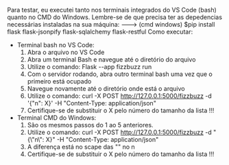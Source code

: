 Para testar, eu executei tanto nos terminais integrados do VS Code (bash) quanto no CMD do Windows.
Lembre-se de que precisa ter as depedencias necessárias instaladas na sua máquina:
---> (cmd windows) $pip install flask flask-jsonpify flask-sqlalchemy flask-restful
Como executar:
  - Terminal bash no VS Code:
    1. Abra o arquivo no VS Code
    2. Abra um terminal Bash e navegue até o diretório do arquivo
    3. Utilize o comando: Flask --app fizzbuzz run
    4. Com o servidor rodando, abra outro terminal bash uma vez que o primeiro está ocupado
    5. Navegue novamente até o diretório onde está o arquivo
    6. Utilize o comando: curl -X POST http://127.0.0.1:5000/fizzbuzz -d '{"n": X}' -H "Content-Type: application/json"
    7. Certifique-se de substituir o X pelo número do tamanho da lista !!!
  - Terminal CMD do Windows:
    1. São os mesmos passos do 1 ao 5 anteriores.
    2. Utilize o comando: curl -X POST http://127.0.0.1:5000/fizzbuzz -d "{\\"n\\": X}" -H "Content-Type: application/json"
    3. A diferença está no scape das "" no n
    4. Certifique-se de substituir o X pelo número do tamanho da lista !!!
  
